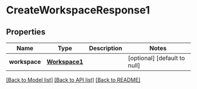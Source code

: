 # CreateWorkspaceResponse1
## Properties

| Name | Type | Description | Notes |
|------------ | ------------- | ------------- | -------------|
| **workspace** | [**Workspace1**](Workspace1.md) |  | [optional] [default to null] |

[[Back to Model list]](../README.md#documentation-for-models) [[Back to API list]](../README.md#documentation-for-api-endpoints) [[Back to README]](../README.md)

